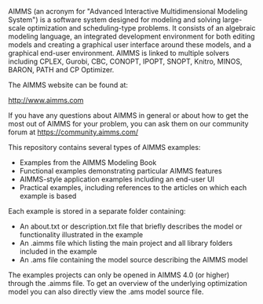 AIMMS (an acronym for "Advanced Interactive Multidimensional Modeling System") is a software system designed for modeling
and solving large-scale optimization and scheduling-type problems. It consists of an algebraic modeling language, an
integrated development environment for both editing models and creating a graphical user interface around these models,
and a graphical end-user environment. AIMMS is linked to multiple solvers including CPLEX, Gurobi, CBC, CONOPT, IPOPT,
SNOPT, Knitro, MINOS, BARON, PATH and CP Optimizer.

The AIMMS website can be found at:

   http://www.aimms.com

If you have any questions about AIMMS in general or about how to get the most out of AIMMS for your problem, you can ask
them on our community forum at https://community.aimms.com/


This repository contains several types of AIMMS examples:
* Examples from the AIMMS Modeling Book
* Functional examples demonstrating particular AIMMS features
* AIMMS-style application examples including an end-user UI
* Practical examples, including references to the articles on which each example is based

Each example is stored in a separate folder containing:
* An about.txt or description.txt file that briefly describes the model or functionality illustrated in the example
* An .aimms file which listing the main project and all library folders included in the example
* An .ams file containing the model source describing the AIMMS model

The examples projects can only be opened in AIMMS 4.0 (or higher) through the .aimms file. To get an overview of the 
underlying optimization model you can also directly view the .ams model source file.
